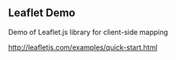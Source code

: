 Leaflet Demo
----------------

Demo of Leaflet.js library for client-side mapping

http://leafletjs.com/examples/quick-start.html

